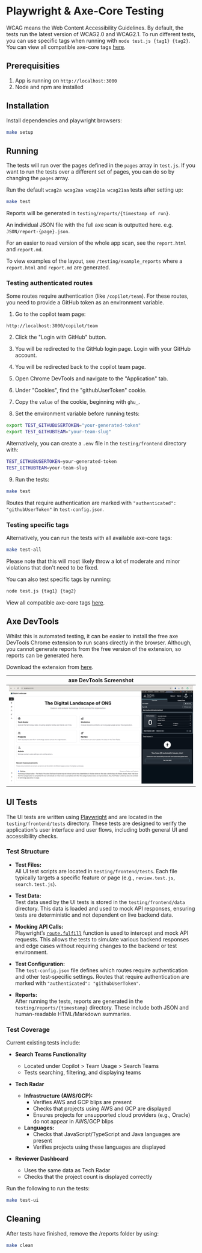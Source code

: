 # Playwright & Axe-Core Testing

WCAG means the Web Content Accessibility Guidelines. By default, the tests run the latest version of WCAG2.0 and WCAG2.1. To run different tests, you can use specific tags when running with `node test.js {tag1} {tag2}`. You can view all compatible axe-core tags [here](https://www.deque.com/axe/core-documentation/api-documentation/#axecore-tags).

## Prerequisities

1. App is running on `http://localhost:3000`
2. Node and npm are installed

## Installation

Install dependencies and playwright browsers:

```bash
make setup
```

## Running

The tests will run over the pages defined in the `pages` array in `test.js`. If you want to run the tests over a different set of pages, you can do so by changing the `pages` array.

Run the default `wcag2a wcag2aa wcag21a wcag21aa` tests after setting up:

```bash
make test
```

Reports will be generated in `testing/reports/{timestamp of run}`.

An individual JSON file with the full axe scan is outputted here. e.g. `JSON/report-{page}.json`.

For an easier to read version of the whole app scan, see the `report.html` and `report.md`.

To view examples of the layout, see `/testing/example_reports` where a `report.html` and `report.md` are generated.

### Testing authenticated routes

Some routes require authentication (like `/copilot/team`). For these routes, you need to provide a GitHub token as an environment variable.

1. Go to the copilot team page:

```http
http://localhost:3000/copilot/team
```

2. Click the "Login with GitHub" button.

3. You will be redirected to the GitHub login page. Login with your GitHub account.

4. You will be redirected back to the copilot team page.

5. Open Chrome DevTools and navigate to the "Application" tab.

6. Under "Cookies", find the "githubUserToken" cookie.

7. Copy the `value` of the cookie, beginning with `ghu_`.

8. Set the environment variable before running tests:

```bash
export TEST_GITHUBUSERTOKEN="your-generated-token"
export TEST_GITHUBTEAM="your-team-slug"
```

Alternatively, you can create a `.env` file in the `testing/frontend` directory with:

```bash
TEST_GITHUBUSERTOKEN=your-generated-token
TEST_GITHUBTEAM=your-team-slug
```

9. Run the tests:

```bash
make test
```

Routes that require authentication are marked with `"authenticated": "githubUserToken"` in `test-config.json`.

### Testing specific tags

Alternatively, you can run the tests with all available axe-core tags:

```bash
make test-all
```

Please note that this will most likely throw a lot of moderate and minor violations that don't need to be fixed.

You can also test specific tags by running:

```bash
node test.js {tag1} {tag2}
```

View all compatible axe-core tags [here](https://www.deque.com/axe/core-documentation/api-documentation/#axecore-tags).

## Axe DevTools

Whilst this is automated testing, it can be easier to install the free axe DevTools Chrome extension to run scans directly in the browser. Although, you cannot generate reports from the free version of the extension, so reports can be generated here.

Download the extension from [here](https://chromewebstore.google.com/detail/axe-devtools-web-accessib/lhdoppojpmngadmnindnejefpokejbdd).

| axe DevTools Screenshot                               |
| ----------------------------------------------------- |
| ![axe devtools extension](./axe-tools-screenshot.png) |

## UI Tests

The UI tests are written using [Playwright](https://playwright.dev/) and are located in the `testing/frontend/tests` directory. These tests are designed to verify the application's user interface and user flows, including both general UI and accessibility checks.

### **Test Structure**

- **Test Files:**  
  All UI test scripts are located in `testing/frontend/tests`. Each file typically targets a specific feature or page (e.g., `review.test.js`, `search.test.js`).

- **Test Data:**  
  Test data used by the UI tests is stored in the `testing/frontend/data` directory. This data is loaded and used to mock API responses, ensuring tests are deterministic and not dependent on live backend data.

- **Mocking API Calls:**  
  Playwright’s [`route.fulfill`](https://playwright.dev/docs/network#handle-requests) function is used to intercept and mock API requests. This allows the tests to simulate various backend responses and edge cases without requiring changes to the backend or test environment.

- **Test Configuration:**  
  The `test-config.json` file defines which routes require authentication and other test-specific settings. Routes that require authentication are marked with `"authenticated": "githubUserToken"`.

- **Reports:**  
  After running the tests, reports are generated in the `testing/reports/{timestamp}` directory. These include both JSON and human-readable HTML/Markdown summaries.

### **Test Coverage**

Current existing tests include:

- **Search Teams Functionality**
  - Located under Copilot > Team Usage > Search Teams
  - Tests searching, filtering, and displaying teams

- **Tech Radar**
  - **Infrastructure (AWS/GCP):**
    - Verifies AWS and GCP blips are present
    - Checks that projects using AWS and GCP are displayed
    - Ensures projects for unsupported cloud providers (e.g., Oracle) do not appear in AWS/GCP blips
  - **Languages:**
    - Checks that JavaScript/TypeScript and Java languages are present
    - Verifies projects using these languages are displayed

- **Reviewer Dashboard**
  - Uses the same data as Tech Radar
  - Checks that the project count is displayed correctly

Run the following to run the tests:

```bash
make test-ui
```

## Cleaning

After tests have finished, remove the /reports folder by using:

```bash
make clean
```

